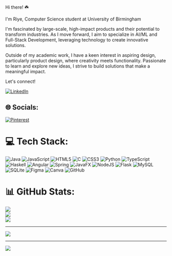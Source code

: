 Hi there! ☘️

I'm Riye, Computer Science student at University of Birmingham

I'm fascinated by large-scale, high-impact products and their potential to transform industries. As I move forward, I aim to specialize in AI/ML and Full-Stack Development, leveraging technology to create innovative solutions.

Outside of my academic work, I have a keen interest in aspiring design, particularly product design, where creativity meets functionality. Passionate to learn and explore new ideas, I strive to build solutions that make a meaningful impact.

Let's connect!

<a href="https://www.linkedin.com/in/riye-kim32/" target="_blank">
    <img src="https://img.shields.io/badge/LinkedIn-Connect-blue?style=for-the-badge&logo=linkedin" alt="LinkedIn">
</a>



## 🌐 Socials:
[![Pinterest](https://img.shields.io/badge/Pinterest-%23E60023.svg?logo=Pinterest&logoColor=white)](https://pinterest.com/path2IS) 

# 💻 Tech Stack:
![Java](https://img.shields.io/badge/java-%23ED8B00.svg?style=for-the-badge&logo=openjdk&logoColor=white) ![JavaScript](https://img.shields.io/badge/javascript-%23323330.svg?style=for-the-badge&logo=javascript&logoColor=%23F7DF1E) ![HTML5](https://img.shields.io/badge/html5-%23E34F26.svg?style=for-the-badge&logo=html5&logoColor=white) ![C](https://img.shields.io/badge/c-%2300599C.svg?style=for-the-badge&logo=c&logoColor=white) ![CSS3](https://img.shields.io/badge/css3-%231572B6.svg?style=for-the-badge&logo=css3&logoColor=white) ![Python](https://img.shields.io/badge/python-3670A0?style=for-the-badge&logo=python&logoColor=ffdd54) ![TypeScript](https://img.shields.io/badge/typescript-%23007ACC.svg?style=for-the-badge&logo=typescript&logoColor=white) ![Haskell](https://img.shields.io/badge/Haskell-5e5086?style=for-the-badge&logo=haskell&logoColor=white) ![Angular](https://img.shields.io/badge/angular-%23DD0031.svg?style=for-the-badge&logo=angular&logoColor=white) ![Spring](https://img.shields.io/badge/spring-%236DB33F.svg?style=for-the-badge&logo=spring&logoColor=white) ![JavaFX](https://img.shields.io/badge/javafx-%23FF0000.svg?style=for-the-badge&logo=javafx&logoColor=white) ![NodeJS](https://img.shields.io/badge/node.js-6DA55F?style=for-the-badge&logo=node.js&logoColor=white) ![Flask](https://img.shields.io/badge/flask-%23000.svg?style=for-the-badge&logo=flask&logoColor=white) ![MySQL](https://img.shields.io/badge/mysql-4479A1.svg?style=for-the-badge&logo=mysql&logoColor=white) ![SQLite](https://img.shields.io/badge/sqlite-%2307405e.svg?style=for-the-badge&logo=sqlite&logoColor=white) ![Figma](https://img.shields.io/badge/figma-%23F24E1E.svg?style=for-the-badge&logo=figma&logoColor=white) ![Canva](https://img.shields.io/badge/Canva-%2300C4CC.svg?style=for-the-badge&logo=Canva&logoColor=white) ![GitHub](https://img.shields.io/badge/github-%23121011.svg?style=for-the-badge&logo=github&logoColor=white)
# 📊 GitHub Stats:
![](https://github-readme-stats.vercel.app/api?username=riri324&theme=transparent&hide_border=false&include_all_commits=false&count_private=false)<br/>
![](https://nirzak-streak-stats.vercel.app/?user=riri324&theme=transparent&hide_border=false)<br/>
![](https://github-readme-stats.vercel.app/api/top-langs/?username=riri324&theme=transparent&hide_border=false&include_all_commits=false&count_private=false&layout=compact)

---
[![](https://visitcount.itsvg.in/api?id=riri324&icon=0&color=0)](https://visitcount.itsvg.in)

<!-- Proudly created with GPRM ( https://gprm.itsvg.in ) -->

---
[![](https://visitcount.itsvg.in/api?id=riri324&icon=0&color=0)](https://visitcount.itsvg.in)

<!-- Proudly created with GPRM ( https://gprm.itsvg.in ) -->
<!---
riri324/riri324 is a ✨ special ✨ repository because its `README.md` (this file) appears on your GitHub profile.
You can click the Preview link to take a look at your changes.
--->
